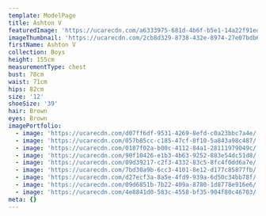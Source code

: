 ```yaml
---
template: ModelPage
title: Ashton V
featuredImage: 'https://ucarecdn.com/a6333975-681d-4b6f-b5e1-14a22f91eddc/'
imageThumbnail: 'https://ucarecdn.com/2cb8d329-8738-432e-8974-27e07bdb6190/'
firstName: Ashton V
collection: Boys
height: 155cm
measurementType: chest
bust: 78cm
waist: 71cm
hips: 82cm
size: '12'
shoeSize: '39'
hair: Brown
eyes: Brown
imagePortfolio:
  - image: 'https://ucarecdn.com/d07ff6df-9531-4269-8efd-c0a23bbc7a4e/'
  - image: 'https://ucarecdn.com/057b85cc-c185-47cf-8f10-5a843a98c487/'
  - image: 'https://ucarecdn.com/0187f02a-b00c-4112-84a1-28111979049c/'
  - image: 'https://ucarecdn.com/90f10426-e1b3-4b63-9252-883e54dc51d8/'
  - image: 'https://ucarecdn.com/09d39217-c2f3-4332-83c5-8fc4f0dd6a7e/'
  - image: 'https://ucarecdn.com/7bd30a9b-6cc3-4101-8e12-d177c85877fb/'
  - image: 'https://ucarecdn.com/d27ecf3a-8a5e-4fd9-939a-6d50c34bb78f/'
  - image: 'https://ucarecdn.com/09d6851b-7b22-409a-8780-1d8778e916e6/'
  - image: 'https://ucarecdn.com/4e8841d0-583c-4558-bf35-904f80c46703/'
meta: {}
---
```


